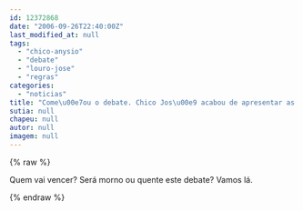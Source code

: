 ```yaml
---
id: 12372868
date: "2006-09-26T22:40:00Z"
last_modified_at: null
tags:
  - "chico-anysio"
  - "debate"
  - "louro-jose"
  - "regras"
categories:
  - "noticias"
title: "Come\u00e7ou o debate. Chico Jos\u00e9 acabou de apresentar as regras"
sutia: null
chapeu: null
autor: null
imagem: null
---
```

{% raw %}
<p>Quem vai vencer? Será morno ou quente este debate? Vamos lá. </p>
{% endraw %}